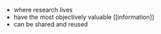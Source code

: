 - where research lives
- have the most objectively valuable [[information]]
- can be shared and reused

